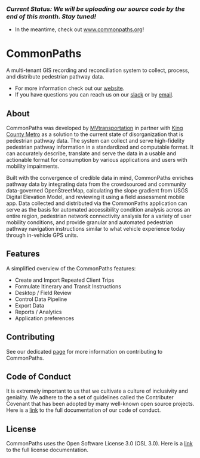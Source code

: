 ### ***Current Status:** We will be uploading our source code by the end of this month. Stay tuned!*
* In the meantime, check out www.commonpaths.org!
# CommonPaths
A multi-tenant GIS recording and reconciliation system to collect, process, and distribute pedestrian pathway data.
* For more information check out our [website](https://commonpaths.org).
* If you have questions you can reach us on our [slack](https://app.slack.com/client/T027HG9T475/C027E9L8PRT/user_profile/U0272JE14DD) or by [email](commonpaths@outlook.com).

## About
CommonPaths was developed by [MVtransportation](https://www.mvtransit.com/) in partner with [King County Metro](https://kingcounty.gov/depts/transportation/metro.aspx?) as a solution to the current state of disorganization that is pedestrian pathway data. The system can collect and serve high-fidelity pedestrian pathway information in a standardized and computable format. It can accurately describe, translate and serve the data in a usable and actionable format for consumption by various applications and users with mobility impairments.

Built with the convergence of credible data in mind, CommonPaths enriches pathway data by integrating data from the crowdsourced and community data-governed OpenStreetMap, calculating the slope gradient from USGS Digital Elevation Model, and reviewing it using a field assessment mobile app. Data collected and distributed via the CommonPaths application can serve as the basis for automated accessibility condition analysis across an entire region, pedestrian network connectivity analysis for a variety of user mobility conditions, and provide granular and automated pedestrian pathway navigation instructions similar to what vehicle experience today through in-vehicle GPS units. 

## Features
A simplified overview of the CommonPaths features:
* Create and Import Repeated Client Trips 
* Formulate Itinerary and Transit Instructions 
* Desktop / Field Review
* Control Data Pipeline
* Export Data
* Reports / Analytics
* Application preferences

## Contributing
See our dedicated [page](https://github.com/CommonPaths/CommonPaths/blob/main/CONTRIBUTING.md) for more information on contributing to CommonPaths.

## Code of Conduct 
It is extremely important to us that we cultivate a culture of inclusivity and geniality. We adhere to the a set of guidelines called the Contributer Covenant that has been adopted by many well-known open source projects. Here is a [link](https://github.com/CommonPaths/CommonPaths/blob/main/CODE_OF_CONDUCT.md) to the full documentation of our code of conduct. 

## License 
CommonPaths uses the Open Software License 3.0 (OSL 3.0). Here is a [link](https://github.com/CommonPaths/CommonPaths/blob/main/LICENSE.txt) to the full license documentation. 
